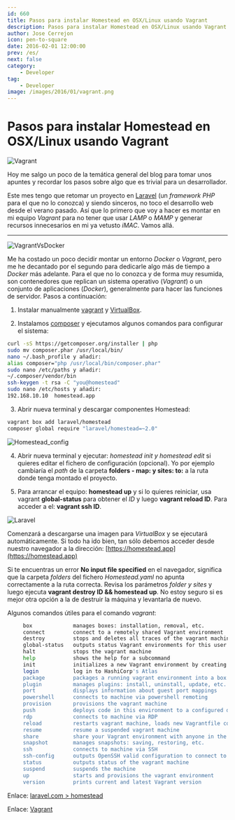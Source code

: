 ```yaml
---
id: 660
title: Pasos para instalar Homestead en OSX/Linux usando Vagrant
description: Pasos para instalar Homestead en OSX/Linux usando Vagrant
author: Jose Cerrejon
icon: pen-to-square
date: 2016-02-01 12:00:00
prev: /es/
next: false
category:
    - Developer
tag:
    - Developer
image: /images/2016/01/vagrant.png
---
```


# Pasos para instalar Homestead en OSX/Linux usando Vagrant

![Vagrant](/images/2016/01/vagrant.png)

Hoy me salgo un poco de la temática general del blog para tomar unos apuntes y recordar los pasos sobre algo que es trivial para un desarrollador.

Este mes tengo que retomar un proyecto en [Laravel](https://laravel.com/) (un _framework PHP_ para el que no lo conozca) y siendo sinceros, no toco el desarrollo web desde el verano pasado. Así que lo primero que voy a hacer es montar en mi equipo _Vagrant_ para no tener que usar _LAMP_ o _MAMP_ y generar recursos innecesarios en mi ya vetusto _iMAC_. Vamos allá.

---

![VagrantVsDocker](/images/2016/01/vagrantVsDocker.jpeg)

Me ha costado un poco decidir montar un entorno _Docker_ o _Vagrant_, pero me he decantado por el segundo para dedicarle algo más de tiempo a _Docker_ más adelante. Para el que no lo conozca y de forma muy resumida, son contenedores que replican un sistema operativo (_Vagrant_) o un conjunto de aplicaciones (_Docker_), generalmente para hacer las funciones de servidor. Pasos a continuación:

1. Instalar manualmente [vagrant](https://www.vagrantup.com/downloads.html) y [VirtualBox](https://www.virtualbox.org/wiki/Downloads).

2. Instalamos [composer](https://getcomposer.org/) y ejecutamos algunos comandos para configurar el sistema:

```bash
curl -sS https://getcomposer.org/installer | php
sudo mv composer.phar /usr/local/bin/
nano ~/.bash_profile y añadir:
alias composer="php /usr/local/bin/composer.phar"
sudo nano /etc/paths y añadir:
~/.composer/vendor/bin
ssh-keygen -t rsa -C "you@homestead"
sudo nano /etc/hosts y añadir:
192.168.10.10  homestead.app
```

3. Abrir nueva terminal y descargar componentes Homestead:

```bash
vagrant box add laravel/homestead
composer global require "laravel/homestead=~2.0"
```

![Homestead_config](/images/2016/01/Homestead_config.png)

4. Abrir nueva terminal y ejecutar: _homestead init y homestead edit_ si quieres editar el fichero de configuración (opcional). Yo por ejemplo cambiaría el _path_ de la carpeta **folders - map: y sites: to:** a la ruta donde tenga montado el proyecto.

5. Para arrancar el equipo: **homestead up** y si lo quieres reiniciar, usa vagrant **global-status** para obtener el _ID_ y luego **vagrant reload ID**. Para acceder a el: **vagrant ssh ID**.

![Laravel](/images/2016/01/laravel.png)

Comenzará a descargarse una imagen para _VirtualBox_ y se ejecutará automáticamente. Si todo ha ido bien, tan sólo debemos acceder desde nuestro navegador a la dirección: [https://homestead.app](https://homestead.app)

Si te encuentras un error **No input file specified** en el navegador, significa que la carpeta _folders_ del fichero _Homestead.yaml_ no apunta correctamente a la ruta correcta. Revisa los parámetros _folder y sites_ y luego ejecuta **vagrant destroy ID && homestead up**. No estoy seguro si es mejor otra opción a la de destruir la máquina y levantarla de nuevo.

Algunos comandos útiles para el comando _vagrant_:

```bash
     box             manages boxes: installation, removal, etc.
     connect         connect to a remotely shared Vagrant environment
     destroy         stops and deletes all traces of the vagrant machine
     global-status   outputs status Vagrant environments for this user
     halt            stops the vagrant machine
     help            shows the help for a subcommand
     init            initializes a new Vagrant environment by creating a Vagrantfile
     login           log in to HashiCorp's Atlas
     package         packages a running vagrant environment into a box
     plugin          manages plugins: install, uninstall, update, etc.
     port            displays information about guest port mappings
     powershell      connects to machine via powershell remoting
     provision       provisions the vagrant machine
     push            deploys code in this environment to a configured destination
     rdp             connects to machine via RDP
     reload          restarts vagrant machine, loads new Vagrantfile configuration
     resume          resume a suspended vagrant machine
     share           share your Vagrant environment with anyone in the world
     snapshot        manages snapshots: saving, restoring, etc.
     ssh             connects to machine via SSH
     ssh-config      outputs OpenSSH valid configuration to connect to the machine
     status          outputs status of the vagrant machine
     suspend         suspends the machine
     up              starts and provisions the vagrant environment
     version         prints current and latest Vagrant version
```

Enlace: [laravel.com > homestead](https://laravel.com/docs/5.2/homestead)

Enlace: [Vagrant](https://www.vagrantup.com/)

